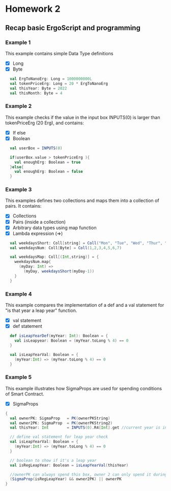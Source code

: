 # Homework 2

## Recap basic ErgoScript and programming

### Example 1

This example contains simple Data Type definitions
- [x] Long
- [x] Byte

```scala 
  val ErgToNanoErg: Long = 1000000000L
  val tokenPriceErg: Long = 20 * ErgToNanoErg
  val thisYear: Byte = 2022
  val thisMonth: Byte = 4
```
### Example 2

This example checks if the value in the input box INPUTS(0) is larger than tokenPriceErg (20 Erg), and contains:
- [x] If else
- [x] Boolean

```scala 
  val userBox = INPUTS(0)

  if(userBox.value > tokenPriceErg ){
    val enoughErg: Boolean = true
  }else{
    val enoughErg: Boolean = false
  }

```

### Example 3

This examples defines two collections and maps them into a collection of pairs. It contains:
- [x] Collections
- [x] Pairs (inside a collection)
- [x] Arbitrary data types using map function
- [x] Lambda expression (=>)

```scala 
  val weekdaysShort: Coll[string] = Coll("Mon", "Tue", "Wed", "Thur", "Fri", "Sat", "Sun")
  val weekdaysNum: Coll[Byte] = Coll(1,2,3,4,5,6,7)

  val weekdaysMap: Coll[(Int,string)] = {
    weekdaysNum.map{
      (myDay: Int) =>
        (myDay, weekdaysShort(myDay-1))
    }
  }
```

### Example 4

This example compares the implementation of a def and a val statement for "is that year a leap year" function.
- [x] val statement
- [x] def statement

```scala 
  def isLeapYearDef(myYear: Int): Boolean = {
    val isLeapyear: Boolean = (myYear.toLong % 4) == 0
  }
```

```scala 
  val isLeapYearVal: Boolean = {
    (myYear:Int) => (myYear.toLong % 4) == 0
  }
```

### Example 5

This example illustrates how SigmaProps are used for spending conditions of Smart Contract. 
- [x] SigmaProps


```scala 
{
  val ownerPK: SigmaProp   = PK(ownerPKString)
  val owner2PK: SigmaProp  = PK(ownerPKString2)
  val thisYear: Int        = INPUTS(0).R4[Int].get //current year is in R4 of INPUT(0)

  // define val statement for leap year check 
  val isLeapYearVal: Boolean = {
    (myYear:Int) => (myYear.toLong % 4) == 0
  }

  // boolean to show if it's a leap year
  val isRegLeapYear: Boolean = isLeapYearVal(thisYear)

  //ownerPK can always spend this box, owner 2 can only spend it during a leap year
  (SigmaProp(isRegLeapYear) && owner2PK) || ownerPK
}
```
